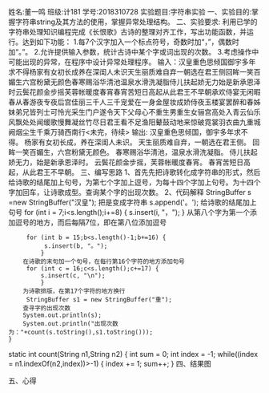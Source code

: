 姓名:董一鸣    班级:计181   学号:2018310728
实验题目:字符串实验
一、实验目的:掌握字符串string及其方法的使用，掌握异常处理结构。
二、实验要求: 利用已学的字符串处理知识编程完成《长恨歌》古诗的整理对齐工作，写出功能函数，并运行。达到如下功能：
1.每7个汉字加入一个标点符号，奇数时加“，”，偶数时加“。”。
2.允许提供输入参数，统计古诗中某个字或词出现的次数。
3.考虑操作中可能出现的异常，在程序中设计异常处理程序。
输入：汉皇重色思倾国御宇多年求不得杨家有女初长成养在深闺人未识天生丽质难自弃一朝选在君王侧回眸一笑百媚生六宫粉黛无颜色春寒赐浴华清池温泉水滑洗凝脂侍儿扶起娇无力始是新承恩泽时云鬓花颜金步摇芙蓉帐暖度春宵春宵苦短日高起从此君王不早朝承欢侍宴无闲暇春从春游夜专夜后宫佳丽三千人三千宠爱在一身金屋妆成娇侍夜玉楼宴罢醉和春姊妹弟兄皆列士可怜光采生门户遂令天下父母心不重生男重生女骊宫高处入青云仙乐风飘处处闻缓歌慢舞凝丝竹尽日君王看不足渔阳鼙鼓动地来惊破霓裳羽衣曲九重城阙烟尘生千乘万骑西南行<未完，待续>
输出:
汉皇重色思倾国，御宇多年求不得。
杨家有女初长成，养在深闺人未识。
天生丽质难自弃，一朝选在君王侧。 
回眸一笑百媚生，六宫粉黛无颜色。
春寒赐浴华清池，温泉水滑洗凝脂。 
侍儿扶起娇无力，始是新承恩泽时。 
云鬓花颜金步摇，芙蓉帐暖度春宵。 
春宵苦短日高起，从此君王不早朝。
三、编写思路
1、首先先把诗歌转化成字符串的形式，然后给诗歌的结尾加上句号，为第七个字加上逗号，为每十四个字加上句号。为十四个字加回车，让诗歌成型。查询某个字的出现次数。
2、代码解释
     StringBuffer s =new StringBuffer("汉皇");
     把是变成字符串
        s.append('。');
      给诗歌的结尾加上句号
     for (int i = 7;i<s.length();i+=8) {
         s.insert(i, "，");
             }
            从第八个字为第一个添加逗号的地方，而后每隔7位，即在第八位添加逗号
      
         for (int b = 15;b<s.length()-1;b+=16) {
              s.insert(b, "。");
             }
        在诗歌的末句加一个句号，在每行第16个字符的地方添加句号 
         for (int c = 16;c<s.length();c+=17) {
             s.insert(c, "\n");
             }
        为诗歌排版，在第17个字符的地方换行 
         StringBuffer s1 = new StringBuffer("重");
        查寻字的出现次数
        System.out.println(s);
        System.out.println("出现次数为："+count(s.toString(),s1.toString()));
    }
   static int count(String n1,String n2) {
     int sum = 0;
     int index = -1;
     while((index = n1.indexOf(n2,index))>-1) {
      index += 1;
      sum++;
     }
四、结果图

五、心得
